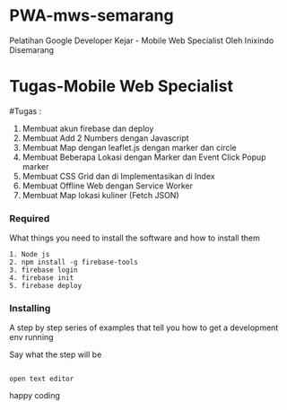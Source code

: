 # PWA-mws-semarang
Pelatihan Google Developer Kejar - Mobile Web Specialist Oleh Inixindo Disemarang

# Tugas-Mobile Web Specialist

#Tugas :
1. Membuat akun firebase dan deploy
2. Membuat Add 2 Numbers dengan Javascript
3. Membuat Map dengan leaflet.js dengan marker dan circle
4. Membuat Beberapa Lokasi dengan Marker dan Event Click Popup marker
5. Membuat CSS Grid dan di Implementasikan di Index
6. Membuat Offline Web dengan Service Worker
7. Membuat Map lokasi kuliner (Fetch JSON)

### Required

What things you need to install the software and how to install them

```
1. Node js
2. npm install -g firebase-tools
3. firebase login
4. firebase init
5. firebase deploy

```

### Installing

A step by step series of examples that tell you how to get a development env running

Say what the step will be

```

open text editor
```

happy coding

